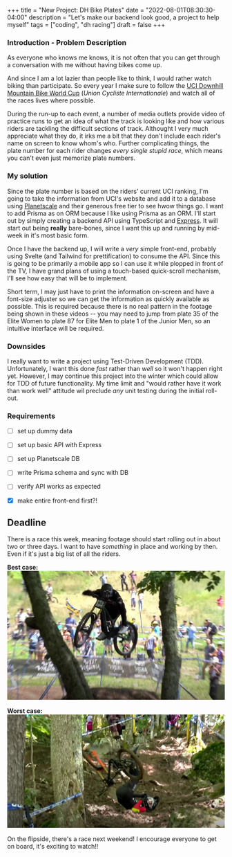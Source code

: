 +++
title = "New Project: DH Bike Plates"
date = "2022-08-01T08:30:30-04:00"
description = "Let's make our backend look good, a project to help myself"
tags = ["coding", "dh racing"]
draft = false
+++


### Introduction - Problem Description

As everyone who knows me knows, it is not often that you can get through a conversation with me without having bikes come up.

And since I am a lot lazier than people like to think, I would rather watch biking than participate. So every year I make sure to follow the [UCI Downhill Mountain Bike World Cup](https://www.uci.org/calendar/mtb/1voMyukVGR4iZMhMlDfRv0?discipline=MTB) (*Union Cycliste Internationale*) and watch all of the races lives where possible.

During the run-up to each event, a number of media outlets provide video of practice runs to get an idea of what the track is looking like and how various riders are tackling the difficult sections of track. Althought I very much appreciate what they do, it irks me a bit that they don't include each rider's name on screen to know whom's who. Further complicating things, the plate number for each rider changes *every single stupid race*, which means you can't even just memorize plate  numbers.

### My solution

Since the plate number is based on the riders' current UCI ranking, I'm going to take the information from UCI's website and add it to a database using [Planetscale](https://planetscale.com) and their generous free tier to see hwow things go. I want to add Prisma as on ORM because I like using Prisma as an ORM. I'll start out by simply creating a backend API using TypeScript and [Express](http://expressjs.com). It will start out being **really** bare-bones, since I want this up and running by mid-week in it's most basic form.

Once I have the backend up, I will write a *very* simple front-end, probably using Svelte (and Tailwind for prettification) to consume the API. Since this is going to be primarily a mobile app so I can use it while plopped in front of the TV, I have grand plans of using a touch-based quick-scroll mechanism, I'll see how easy that will be to implement.

Short term, I may just have to print the information on-screen and have a font-size adjuster so we can get the information as quickly available as possible. This is required because there is no real pattern in the footage being shown in these videos -- you may need to jump from plate 35 of the Elite Women to plate 87 for Elite Men to plate 1 of the Junior Men, so an intuitive interface will be required.

### Downsides

I really want to write a project using Test-Driven Development (TDD). Unfortunately, I want this done *fast* rather than *well* so it won't happen right yet. However, I may continue this project into the winter which could allow for TDD of future functionality. My time limit and "would rather have it work than work well" attitude wil preclude *any* unit testing during the initial roll-out.

### Requirements

- [ ] set up dummy data
- [ ] set up basic API with Express
- [ ] set up Planetscale DB
- [ ] write Prisma schema and sync with DB
- [ ] verify API works as expected
- [x] make entire front-end first?!


## Deadline

There is a race this week, meaning footage should start rolling out in about two or three days. I want to have *something* in place and working by then. Even if it's just a big list of all the riders.

**Best case:**
![Stylish rider jumping between two trees](./best-case.jpg)

**Worst case:**
![Rider on their back after a crash with their bike airborn beside them](./worst-case.jpg)

On the flipside, there's a race next weekend! I encourage everyone to get on board, it's exciting to watch!!

